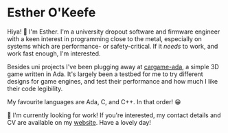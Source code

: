 # Esther O'Keefe 

Hiya! 👋 I'm Esther. I'm a university dropout software and 
firmware engineer with a keen interest in programming close to the metal, 
especially on systems which are performance- or safety-critical. 
If it *needs* to work, and work fast enough, I'm interested.

Besides uni projects I've been plugging away at [cargame-ada](https://github.com/esthermations/cargame-ada),
a simple 3D game written in Ada. It's largely been a testbed for me to try 
different designs for game engines, and test their performance and how much 
I like their code legibility.

My favourite languages are Ada, C, and C++. In that order! 😁

🧳 I'm currently looking for work! If you're interested, my contact 
details and CV are available on my [website](https://esther.okeefe.lgbt). 
Have a lovely day!
